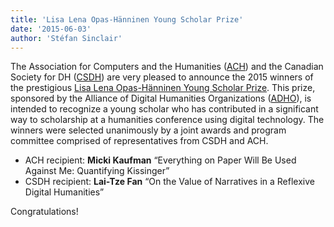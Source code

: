 ```yaml
---
title: 'Lisa Lena Opas-Hänninen Young Scholar Prize'
date: '2015-06-03'
author: 'Stéfan Sinclair'
---
```

The Association for Computers and the Humanities ([ACH](http://ach.org/)) and the Canadian Society for DH ([CSDH](/)) are very pleased to announce the 2015 winners of the prestigious [Lisa Lena Opas-Hänninen Young Scholar Prize](http://adho.org/awards/lisa-lena-opas-h%C3%A4nninen-young-scholar-prize). This prize, sponsored by the Alliance of Digital Humanities Organizations ([ADHO](http://adho.org)), is intended to recognize a young scholar who has contributed in a significant way to scholarship at a humanities conference using digital technology. The winners were selected unanimously by a joint awards and program committee comprised of representatives from CSDH and ACH.

- ACH recipient: **Micki Kaufman** “Everything on Paper Will Be Used Against Me: Quantifying Kissinger”
- CSDH recipient: **Lai-Tze Fan** “On the Value of Narratives in a Reflexive Digital Humanities”

Congratulations!